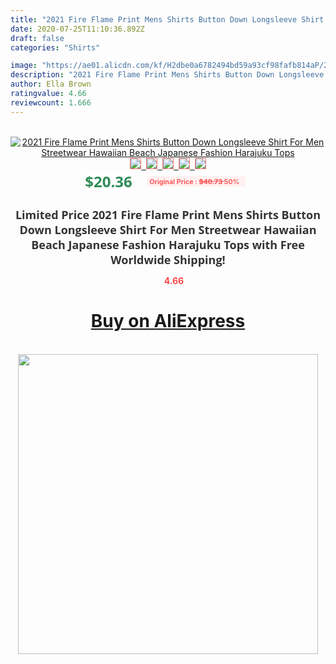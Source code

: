 ```yaml
---
title: "2021 Fire Flame Print Mens Shirts Button Down Longsleeve Shirt For Men Streetwear Hawaiian Beach Japanese Fashion Harajuku Tops"
date: 2020-07-25T11:10:36.892Z
draft: false
categories: "Shirts"

image: "https://ae01.alicdn.com/kf/H2dbe0a6782494bd59a93cf98fafb814aP/2021-Fire-Flame-Print-Mens-Shirts-Button-Down-Longsleeve-Shirt-For-Men-Streetwear-Hawaiian-Beach-Japanese.jpg"
description: "2021 Fire Flame Print Mens Shirts Button Down Longsleeve Shirt For Men Streetwear Hawaiian Beach Japanese Fashion Harajuku Tops"
author: Ella Brown
ratingvalue: 4.66
reviewcount: 1.666
---
```

<br>
<div style="text-align: center;">
<a href="https://s.click.aliexpress.com/e/_ACi6vf" target="_blank" rel="nofollow noopener noreferrer"><img alt="2021 Fire Flame Print Mens Shirts Button Down Longsleeve Shirt For Men Streetwear Hawaiian Beach Japanese Fashion Harajuku Tops" class="magnifier-image" src="https://ae01.alicdn.com/kf/H2dbe0a6782494bd59a93cf98fafb814aP/2021-Fire-Flame-Print-Mens-Shirts-Button-Down-Longsleeve-Shirt-For-Men-Streetwear-Hawaiian-Beach-Japanese.jpg_640x640.jpg">
<br>
<img style="border:1px solid salmon" src="https://ae01.alicdn.com/kf/H2dbe0a6782494bd59a93cf98fafb814aP/2021-Fire-Flame-Print-Mens-Shirts-Button-Down-Longsleeve-Shirt-For-Men-Streetwear-Hawaiian-Beach-Japanese.jpg_120x120.jpg">&nbsp;&nbsp;<img style="border:1px solid salmon" src="https://ae01.alicdn.com/kf/H9ec4b6573fc444709bd1d40d648ece2c5/2021-Fire-Flame-Print-Mens-Shirts-Button-Down-Longsleeve-Shirt-For-Men-Streetwear-Hawaiian-Beach-Japanese.jpg_120x120.jpg">&nbsp;&nbsp;<img style="border:1px solid salmon" src="https://ae01.alicdn.com/kf/H9b42f75fb1a8448fa9e26ca2b0635cb4Q/2021-Fire-Flame-Print-Mens-Shirts-Button-Down-Longsleeve-Shirt-For-Men-Streetwear-Hawaiian-Beach-Japanese.jpg_120x120.jpg">&nbsp;&nbsp;<img style="border:1px solid salmon" src="https://ae01.alicdn.com/kf/Haf3f906ba57149249ff052c534caf847m/2021-Fire-Flame-Print-Mens-Shirts-Button-Down-Longsleeve-Shirt-For-Men-Streetwear-Hawaiian-Beach-Japanese.jpg_120x120.jpg">&nbsp;&nbsp;<img style="border:1px solid salmon" src="https://ae01.alicdn.com/kf/H2e0f70536ee740a89765cd9697f064a7k/2021-Fire-Flame-Print-Mens-Shirts-Button-Down-Longsleeve-Shirt-For-Men-Streetwear-Hawaiian-Beach-Japanese.jpg_120x120.jpg"></a></div><br0>
<div style="text-align: center;"><span style="background-color: white; border: 0px; box-sizing: border-box; color: seagreen; display: inline-block; font-family: &quot;open sans&quot; , &quot;arial&quot; , &quot;helvetica&quot; , sans-serif , &quot;heiti&quot;; font-size: 24px; font-stretch: inherit; font-weight: 700; line-height: inherit; margin: 0px 10px 0px 0px; padding: 0px; vertical-align: middle;">$20.36 </span>
<span style="background: rgb(255 , 241 , 241); border-radius: 3px; border: 0px; box-sizing: border-box; color: #ff4747; display: inline-block; font-family: inherit; font-size: 12px; font-stretch: inherit; font-style: inherit; font-variant: inherit; font-weight: 600; line-height: inherit; margin: 0px; padding: 2px 5px; transform: scale(0.9); vertical-align: middle;">Original Price : <b style="text-decoration: line-through;">$40.73 </b> 50%&nbsp;&nbsp;</span></div>
<h1 style="color: #333333; display: inline-block; font-family: &quot;open sans&quot; , &quot;arial&quot; , &quot;helvetica&quot; , sans-serif , &quot;heiti&quot;; font-size: 18px; font-stretch: inherit; font-weight: 700; text-align: center;">Limited Price 2021 Fire Flame Print Mens Shirts Button Down Longsleeve Shirt For Men Streetwear Hawaiian Beach Japanese Fashion Harajuku Tops with Free Worldwide Shipping!</h1>
<div style="color: #ff4747; text-align: center;">
<img src="https://4.bp.blogspot.com/-M0ZcTcb-5uY/XleCXlxnR4I/AAAAAAAAAEc/OrjgMkXV1oMQFaCRZj5HQwOCBcu3w1FegCPcBGAYYCw/s1600/star.png" style="height: 15px;">&nbsp;<b>4.66</b></div>
<div class="button_cont" align="center"><a class="buynow_a" href="https://s.click.aliexpress.com/e/_ACi6vf" target="_blank" rel="nofollow noopener noreferrer"><H1>Buy on AliExpress</H1></a></div><br>
<div class="separator" style="clear: both; text-align: center;">
<img src="https://lh3.googleusercontent.com/-pTy5HemUv9M/XlePHvY0dAI/AAAAAAAAAE4/0nX5iRUoIWY8eMW9Dpxeirr157OZliDIgCLcBGAsYHQ/s1600/badge.gif" width="480">
</div>
